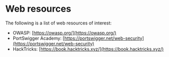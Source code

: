 # Web resources

The following is a list of web resources of interest:

* OWASP: [https://owasp.org/](https://owasp.org/)
* PortSwigger Academy: [https://portswigger.net/web-security](https://portswigger.net/web-security)
* HackTricks: [https://book.hacktricks.xyz/](https://book.hacktricks.xyz/)
